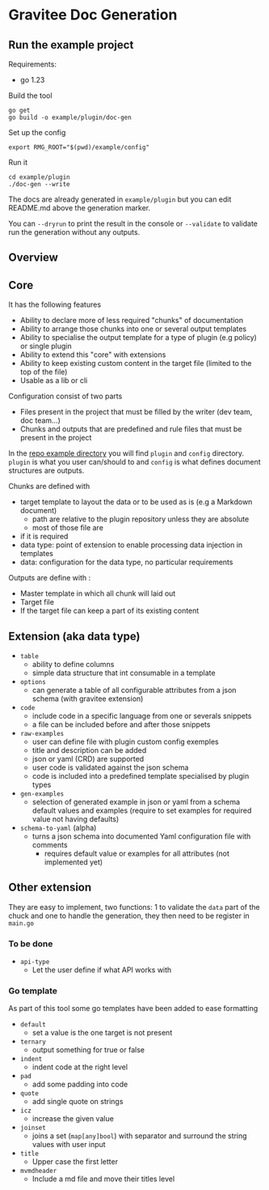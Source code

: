 # Gravitee Doc Generation

## Run the example project

Requirements:
* go 1.23

Build the tool
```shell
go get
go build -o example/plugin/doc-gen
```

Set up the config
```shell
export RMG_ROOT="$(pwd)/example/config"
```

Run it
```shell
cd example/plugin
./doc-gen --write
```

The docs are already generated in `example/plugin` but you can edit README.md above the generation marker.

You can `--dryrun` to print the result in the console or `--validate` to validate run the generation without any outputs.

## Overview

## Core

It has the following features

- Ability to declare more of less required "chunks" of documentation
- Ability to arrange those chunks into one or several output templates
- Ability to specialise the output template for a type of plugin (e.g policy)  or single plugin
- Ability to extend this "core" with extensions
- Ability to keep existing custom content in the target file (limited to the top of the file) 
- Usable as a lib or cli

Configuration consist of two parts

- Files present in the project that must be filled by the writer (dev team, doc team…)
- Chunks and outputs that are predefined and rule files that must be present in the project

In the [repo example directory](https://github.com/gravitee-io-labs/readme-gen) you  will find `plugin` and `config` directory. `plugin` is what you user can/should to and `config` is what defines document structures are outputs.

Chunks are defined with

- target template to layout the data or to be used as is (e.g a Markdown document)
    - path are relative to the plugin repository unless they are absolute
    - most of those file are 
- if it is required
- data type: point of extension to enable processing data injection in templates
- data: configuration for the data type, no particular requirements 

Outputs are define with :

- Master template in which all chunk will laid out
- Target file
- If the target file can keep a part of its existing content  

## Extension (aka data type)

- `table`
    - ability to define columns
    - simple data structure that int consumable in a template
- `options`
    - can generate a table of all configurable attributes from a json schema (with gravitee extension)
- `code`
    - include code in a specific language from one or severals snippets
    - a file can be included before and after those snippets
- `raw-examples`
    - user can define file with plugin custom config exemples
    - title and description can be added
    - json or yaml (CRD) are supported
    - user code is validated against the json schema
    - code is included into a predefined template specialised by plugin types
- `gen-examples`
    - selection of generated example in json or yaml from a schema default values and examples (require to set examples for required value not having defaults)
- `schema-to-yaml` (alpha)
    - turns a json schema into documented Yaml configuration file with comments
        - requires default value or examples for all attributes (not implemented yet)

## Other extension

They are easy to implement, two functions: 1 to validate the `data` part of the chuck and one to handle the generation, they then need to be register in `main.go`

### To be done

- `api-type`
    - Let the user define if what API works with

### Go template

As part of this tool some go templates have been added to ease formatting

- `default`
    - set a value is the one target is not present
- `ternary`
    - output something for true or false
- `indent` 
    - indent code at the right level
- `pad` 
    - add some padding into code 
- `quote` 
    - add single quote on strings
- `icz` 
    - increase the given value
- `joinset`
    - joins a set (`map[any]bool`) with separator and surround the string values with user input
- `title` 
    - Upper case the first letter
- `mvmdheader`
    -  Include a md file and move their titles level
